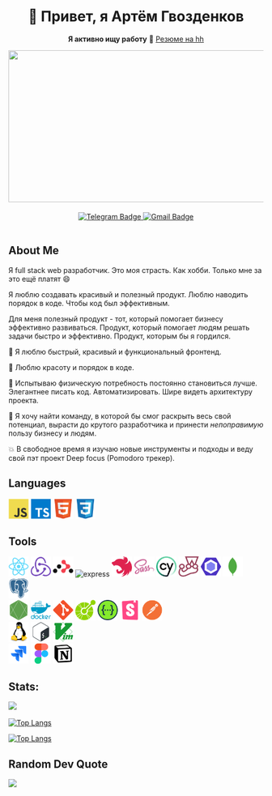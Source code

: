 <div id="name" align="center">
  <h1>💫 Привет, я Артём Гвозденков</h1>
</div>

<div id="name" align="center">

**Я активно ищу работу** :raising_hand: [Резюме на hh](https://kaluga.hh.ru/resume/699f5bb5ff0b65633c0039ed1f4d5937503358)

</div>

<div align="center">
  <img src="https://media.giphy.com/media/13HgwGsXF0aiGY/giphy.gif?cid=790b76111z76zt8faxakr8w9w1l56xorwczjnuu3juzr69hm&ep=v1_gifs_search&rid=giphy.gif&ct=g" width="600" height="300"/>
</div>
<br>

<div id="badges" align="center">
  <a href="https://t.me/gvozdenkov">
    <img src="https://img.shields.io/badge/Telegram-blue?logo=Telegram&style=for-the-badge" alt="Telegram Badge"/>
  </a>
  <a href="mailto:gvozdenkov@gmail.com">
    <img src="https://img.shields.io/badge/Gmail-white?logo=Gmail&style=for-the-badge" alt="Gmail Badge"/>
  </a>

  <div>
    <a href="https://t.me/gvozdenkov">
      <img src="https://komarev.com/ghpvc/?username=gvozdenkov&style=flat-square&color=blue" alt=""/>
    </a>
  </div>
</div>

## About Me

Я full stack web разработчик. Это моя страсть. Как хобби. Только мне за это ещё платят :smile:

Я люблю создавать красивый и полезный продукт. Люблю наводить порядок в коде. Чтобы код был эффективным.

Для меня полезный продукт - тот, который помогает бизнесу эффективно развиваться. Продукт, который помогает людям решать задачи быстро и эффективно. Продукт, которым бы я гордился.

:purple_heart: Я люблю быстрый, красивый и функциональный фронтенд.

:purple_heart: Люблю красоту и порядок в коде.

:green_book: Испытываю физическую потребность постоянно становиться лучше. Элегантнее писать код. Автоматизировать. Шире видеть архитектуру проекта.

:eyes: Я хочу найти команду, в которой бы смог раскрыть весь свой потенциал, вырасти до крутого разработчика и принести _непоправимую_ пользу бизнесу и людям.

:boom: В свободное время я изучаю новые инструменты и подходы и веду свой пэт проект Deep focus (Pomodoro трекер).
<br>

## Languages

<div>
  <img src="https://raw.githubusercontent.com/devicons/devicon/6910f0503efdd315c8f9b858234310c06e04d9c0/icons/javascript/javascript-original.svg" title="JavaScript" alt="typescript" width="40" height="40"/>
  <img src="https://raw.githubusercontent.com/devicons/devicon/6910f0503efdd315c8f9b858234310c06e04d9c0/icons/typescript/typescript-original.svg" title="TypeScript" alt="typescript" width="40" height="40"/>
  <img src="https://raw.githubusercontent.com/devicons/devicon/6910f0503efdd315c8f9b858234310c06e04d9c0/icons/html5/html5-original.svg" title="HTML5" alt="html" width="40" height="40"/>
  <img src="https://raw.githubusercontent.com/devicons/devicon/6910f0503efdd315c8f9b858234310c06e04d9c0/icons/css3/css3-original.svg" title="CSS" alt="css" width="40" height="40"/>

## Tools

<div>
  <img src="https://raw.githubusercontent.com/devicons/devicon/6910f0503efdd315c8f9b858234310c06e04d9c0/icons/react/react-original.svg" title="React" alt="react" width="40" height="40"/>
  <img src="https://raw.githubusercontent.com/devicons/devicon/6910f0503efdd315c8f9b858234310c06e04d9c0/icons/redux/redux-original.svg" title="Redux" alt="redux" width="40" height="40"/>
  <img src="https://raw.githubusercontent.com/devicons/devicon/6910f0503efdd315c8f9b858234310c06e04d9c0/icons/reactrouter/reactrouter-original.svg" title="React Router" alt="react router" width="40" height="40"/>
  <img src="https://github.com/CyrisXD/CyrisXD/raw/master/assets/ExpressJS.png" title="Express" alt="express" width="40" height="40"/>
  <img src="https://raw.githubusercontent.com/devicons/devicon/6910f0503efdd315c8f9b858234310c06e04d9c0/icons/nestjs/nestjs-original.svg" title="Nest" alt="nest" width="40" height="40"/>
  <img src="https://raw.githubusercontent.com/devicons/devicon/6910f0503efdd315c8f9b858234310c06e04d9c0/icons/sass/sass-original.svg" title="Sass" alt="sass" width="40" height="40"/>
  <img src="https://raw.githubusercontent.com/devicons/devicon/6910f0503efdd315c8f9b858234310c06e04d9c0/icons/cypressio/cypressio-original.svg" title="Cypress" alt="cypress" width="40" height="40"/>
  <img src="https://raw.githubusercontent.com/devicons/devicon/6910f0503efdd315c8f9b858234310c06e04d9c0/icons/jest/jest-plain.svg" title="Jest" alt="jest" width="40" height="40"/>
  <img src="https://raw.githubusercontent.com/devicons/devicon/6910f0503efdd315c8f9b858234310c06e04d9c0/icons/eslint/eslint-original.svg" title="ESlint" alt="eslint" width="40" height="40"/>
  <img src="https://raw.githubusercontent.com/devicons/devicon/6910f0503efdd315c8f9b858234310c06e04d9c0/icons/mongodb/mongodb-plain.svg" title="Mongodb" alt="mongodb" width="40" height="40"/>
  <img src="https://raw.githubusercontent.com/devicons/devicon/6910f0503efdd315c8f9b858234310c06e04d9c0/icons/postgresql/postgresql-plain.svg" title="Postgresql" alt="postgresql" width="40" height="40"/>
  </div>
  <div>
  <img src="https://raw.githubusercontent.com/devicons/devicon/1119b9f84c0290e0f0b38982099a2bd027a48bf1/icons/nodejs/nodejs-plain.svg" title="Nodejs" alt="nodejs" width="40" height="40"/>
  <img src="https://raw.githubusercontent.com/devicons/devicon/6910f0503efdd315c8f9b858234310c06e04d9c0/icons/docker/docker-plain-wordmark.svg" title="Docker" alt="docker" width="40" height="40"/>
  <img src="https://raw.githubusercontent.com/devicons/devicon/6910f0503efdd315c8f9b858234310c06e04d9c0/icons/git/git-original.svg" title="Git" alt="git" width="40" height="40"/>
  <img src="https://raw.githubusercontent.com/devicons/devicon/6910f0503efdd315c8f9b858234310c06e04d9c0/icons/openapi/openapi-plain.svg" title="Openapi" alt="openapi" width="40" height="40"/>
  <img src="https://raw.githubusercontent.com/devicons/devicon/6910f0503efdd315c8f9b858234310c06e04d9c0/icons/swagger/swagger-original.svg" title="Swagger" alt="swagger" width="40" height="40"/>
  <img src="https://raw.githubusercontent.com/devicons/devicon/6910f0503efdd315c8f9b858234310c06e04d9c0/icons/storybook/storybook-original.svg" title="Storybook" alt="storybook" width="40" height="40"/>
  <img src="https://raw.githubusercontent.com/devicons/devicon/6910f0503efdd315c8f9b858234310c06e04d9c0/icons/postman/postman-original.svg" title="Postman" alt="postman" width="40" height="40"/>
  </div>
  <div>
  <img src="https://raw.githubusercontent.com/devicons/devicon/6910f0503efdd315c8f9b858234310c06e04d9c0/icons/linux/linux-original.svg" title="Linux" alt="linux" width="40" height="40"/>
  <img src="https://raw.githubusercontent.com/devicons/devicon/6910f0503efdd315c8f9b858234310c06e04d9c0/icons/bash/bash-original.svg" title="Bash" alt="bash" width="40" height="40"/>
  <img src="https://raw.githubusercontent.com/devicons/devicon/6910f0503efdd315c8f9b858234310c06e04d9c0/icons/vim/vim-plain.svg" title="Vim" alt="vim" width="40" height="40"/>
</div>
<div>
  <img src="https://raw.githubusercontent.com/devicons/devicon/6910f0503efdd315c8f9b858234310c06e04d9c0/icons/jira/jira-original.svg" title="Jira" alt="jira" width="40" height="40"/>
  <img src="https://raw.githubusercontent.com/devicons/devicon/6910f0503efdd315c8f9b858234310c06e04d9c0/icons/figma/figma-original.svg" title="Figma" alt="figma" width="40" height="40"/>
  <img src="https://raw.githubusercontent.com/devicons/devicon/6910f0503efdd315c8f9b858234310c06e04d9c0/icons/notion/notion-original.svg" title="Notion" alt="notion" width="40" height="40"/>
</div>

## Stats:

![](https://github-readme-streak-stats.herokuapp.com/?user=gvozdenkov&theme=dark&hide_border=true)<br/>

[![Top Langs](https://www.codewars.com/users/gvozdenkov/badges/large)](https://www.codewars.com/users/gvozdenkov)

[![Top Langs](https://github-readme-stats.vercel.app/api/top-langs/?username=gvozdenkov&layout=compact&theme=vision-friendly-dark)](https://github.com/gvozdenkov)

## Random Dev Quote

![](https://quotes-github-readme.vercel.app/api?type=horizontal&theme=dracula)
